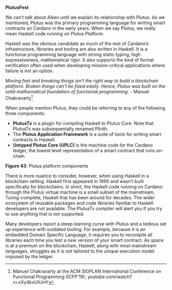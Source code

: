 **PlutusFest**

We can’t talk about Aiken until we explain its relationship with Plutus. As we mentioned, Plutus was the primary programming language for writing smart contracts on Cardano in the early years. When we say Plutus, we really mean Haskell code running on Plutus Platform.

Haskell was the obvious candidate as much of the rest of Cardano’s infrastructure, libraries and tooling are also written in Haskell. It is a functional programming language with strong static typing, high expressiveness, mathematical rigor. It also supports the kind of formal verification often used when developing mission-critical applications where failure is not an option. 

*Moving fast and breaking things isn’t the right way to build a blockchain platform. Broken things can’t be fixed easily. Hence, Plutus was built on the solid mathematical foundation of functional programming.* - Manuel Chakravarty[^1]

When people mention Plutus, they could be referring to any of the following three components: 

- **PlutusTx** is a plugin for compiling Haskell to Plutus Core. Note that PlutusTx was subsequentally renamed Plinth. 
- The **Plutus Application Framework** is a suite of tools for writing smart contracts in Haskell.
- **Untyped Plutus Core (UPLC)** is the machine code for the Cardano ledger, the lowest level representation of a smart contract that runs on-chain.  

**Figure 43**: Plutus platform components 

There is more nuance to consider, however, when using Haskell in a blockchain setting. Haskell first appeared in 1990 and wasn’t built specifically for blockchains. In short, the Haskell code running on Cardano through the Plutus virtual machine is a small subset of the mainstream, Turing-complete, Haskell that has been around for decades. The wider ecosystem of reusable packages and code libraries familiar to Haskell developers are not available. The PlutusTx compiler will alert you if you try to use anything that is not supported. 

Many developers report a steep learning curve with Plutus and a tedious set up experience with outdated tooling. For example, because it is an embedded Domain Specific Language, it requires you to recompile all libraries each time you test a new version of your smart contract. As space is at a premium on the blockchain, Haskell, along with most mainstream languages, struggles as it is not tailored to the unique execution model imposed by the ledger.

[^1]: Manuel Chakravarty at the ACM SIGPLAN International Conference on Functional Programming (ICFP'19), youtube.com/watch?v=zXy4kxUlUmY
